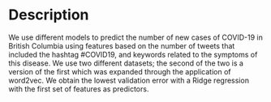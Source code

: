 # Description

We use different models to predict the number of new cases of COVID-19 in British Columbia using features based on the number of tweets that included the hashtag #COVID19, and keywords related to the symptoms of this disease. We use two different datasets; the second of the two is a version of the first which was expanded through the application of word2vec. We obtain the lowest validation error with a Ridge regression with the first set of features as predictors.

